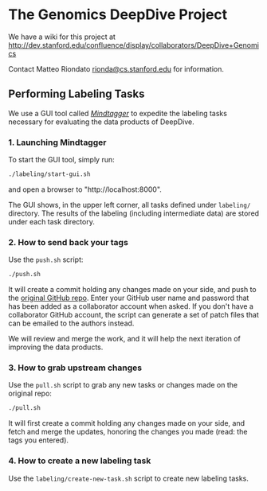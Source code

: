 # The Genomics DeepDive Project

We have a wiki for this project at
<http://dev.stanford.edu/confluence/display/collaborators/DeepDive+Genomics>

Contact Matteo Riondato <rionda@cs.stanford.edu> for information.



## Performing Labeling Tasks

We use a GUI tool called [*Mindtagger*][mindtagger] to expedite the labeling tasks necessary for evaluating the data products of DeepDive.

### 1. Launching Mindtagger

To start the GUI tool, simply run:
```bash
./labeling/start-gui.sh
```

and open a browser to "http://localhost:8000".

The GUI shows, in the upper left corner, all tasks defined under `labeling/` directory.
The results of the labeling (including intermediate data) are stored under each task directory.

### 2. How to send back your tags
Use the `push.sh` script:
```bash
./push.sh
```

It will create a commit holding any changes made on your side, and push to the [original GitHub repo](https://github.com/rionda/dd-genomics).
Enter your GitHub user name and password that has been added as a collaborator account when asked.
If you don't have a collaborator GitHub account, the script can generate a set of patch files that can be emailed to the authors instead.

We will review and merge the work, and it will help the next iteration of improving the data products.

### 3. How to grab upstream changes
Use the `pull.sh` script to grab any new tasks or changes made on the original repo:
```bash
./pull.sh
```

It will first create a commit holding any changes made on your side, and fetch and merge the updates, honoring the changes you made (read: the tags you entered).


### 4. How to create a new labeling task
Use the `labeling/create-new-task.sh` script to create new labeling tasks.


[mindtagger]: https://github.com/netj/mindbender
